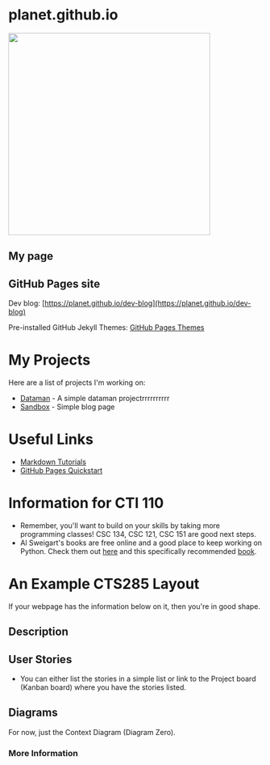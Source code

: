 # planet.github.io

<img src="(https://github.com/PlanetaryPinky/planet.github.io.wiki.git)" width="400"></img>

## My page


## GitHub Pages site

Dev blog: [https://planet.github.io/dev-blog](https://planet.github.io/dev-blog)

Pre-installed GitHub Jekyll Themes: [GitHub Pages Themes](https://pages.github.com/themes/)

# My Projects
Here are a list of projects I'm working on:

- [Dataman](https://github.com/planet/dataman) - A simple dataman projectrrrrrrrrrr
- [ Sandbox](https://github.com/planet/blog) - Simple blog page

# Useful Links
- [Markdown Tutorials](https://www.w3schools.com/)
- [GitHub Pages Quickstart](https://pages.github.com)

# Information for CTI 110
- Remember, you'll want to build on your skills by taking more programming classes! CSC 134, CSC 121, CSC 151 are good next steps.
- Al Sweigart's books are free online and a good place to keep working on Python. Check them out [here](https://inventwithpython.com/) and this specifically recommended [book](https://inventwithpython.com/invent4thed/).

# An Example CTS285 Layout
If your webpage has the information below on it, then you're in good shape.

## Description


## User Stories
- You can either list the stories in a simple list or link to the Project board (Kanban board) where you have the stories listed.

## Diagrams
For now, just the Context Diagram (Diagram Zero).

### More Information

